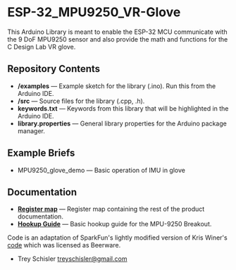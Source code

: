 # ESP-32_MPU9250_VR-Glove
This Arduino Library is meant to enable the ESP-32 MCU communicate with the 9 DoF MPU9250 sensor and also provide the math and functions for the C Design Lab VR glove. 

Repository Contents
-------------------

* **/examples** &mdash; Example sketch for the library (.ino). Run this from the Arduino IDE.
* **/src** &mdash; Source files for the library (.cpp, .h).
* **keywords.txt** &mdash; Keywords from this library that will be highlighted in the Arduino IDE.
* **library.properties** &mdash; General library properties for the Arduino package manager.

Example Briefs
--------------

* MPU9250_glove_demo &mdash; Basic operation of IMU in glove

Documentation
--------------

* **[Register map](https://cdn.sparkfun.com/assets/learn_tutorials/5/5/0/MPU-9250-Register-Map.pdf)** &mdash; Register map containing the rest of the product documentation.
* **[Hookup Guide](https://learn.sparkfun.com/tutorials/MPU-9250-hookup-guide)** &mdash; Basic hookup guide for the MPU-9250 Breakout.

Code is an adaptation of SparkFun's lightly modified version of Kris Winer's [code](https://github.com/kriswiner/MPU-9250) which was licensed as Beerware.

- Trey Schisler <treyschisler@gmail.com>